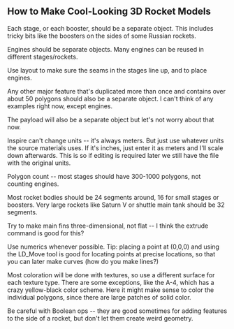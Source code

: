 ## How to Make Cool-Looking 3D Rocket Models ##

Each stage, or each booster, should be a separate object.  This includes
tricky bits like the boosters on the sides of some Russian rockets.

Engines should be separate objects.  Many engines can be reused in
different stages/rockets.

Use layout to make sure the seams in the stages line up, and to place
engines.

Any other major feature that's duplicated more than once and contains over
about 50 polygons should also be a separate object.  I can't think of any
examples right now, except engines.

The payload will also be a separate object but let's not worry about that
now.

Inspire can't change units -- it's always meters.  But just use whatever
units the source materials uses.  If it's inches, just enter it as meters
and I'll scale down afterwards.  This is so if editing is required later we
still have the file with the original units.

Polygon count -- most stages should have 300-1000 polygons, not counting
engines.

Most rocket bodies should be 24 segments around, 16 for small stages or
boosters.  Very large rockets like Saturn V or shuttle main tank should
be 32 segments.

Try to make main fins three-dimensional, not flat -- I think the extrude
command is good for this?

Use numerics whenever possible.  Tip: placing a point at (0,0,0) and using
the LD\_Move tool is good for locating points at precise locations, so that
you can later make curves (how do you make lines?)

Most coloration will be done with textures, so use a different surface for
each texture type.  There are some exceptions, like the A-4, which has a
crazy yellow-black color scheme.  Here it might make sense to color the
individual polygons, since there are large patches of solid color.

Be careful with Boolean ops -- they are good sometimes for adding features
to the side of a rocket, but don't let them create weird geometry.